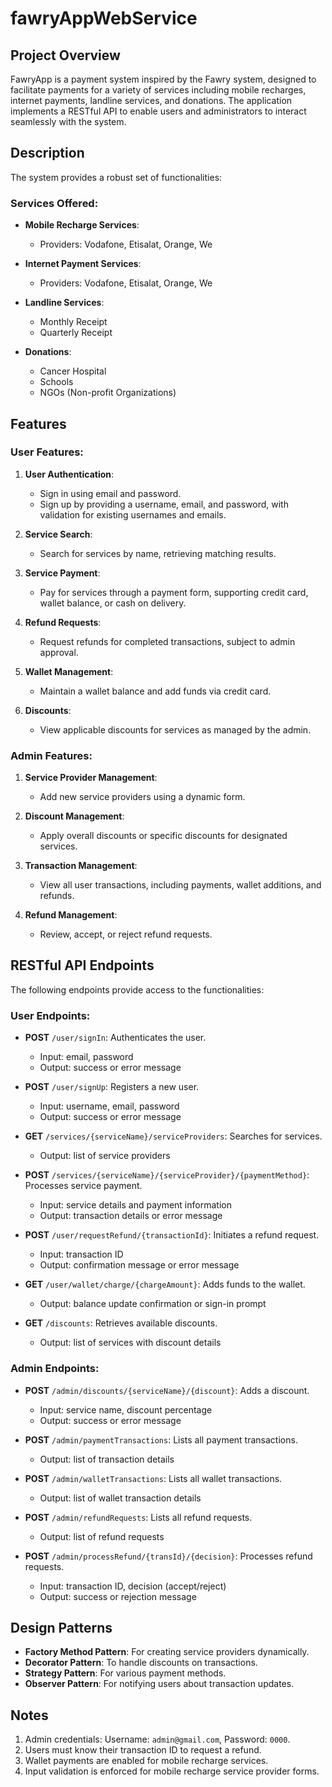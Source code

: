 # fawryAppWebService

## Project Overview
FawryApp is a payment system inspired by the Fawry system, designed to facilitate payments for a variety of services including mobile recharges, internet payments, landline services, and donations. The application implements a RESTful API to enable users and administrators to interact seamlessly with the system.

## Description
The system provides a robust set of functionalities:

### Services Offered:
- **Mobile Recharge Services**:
  - Providers: Vodafone, Etisalat, Orange, We

- **Internet Payment Services**:
  - Providers: Vodafone, Etisalat, Orange, We

- **Landline Services**:
  - Monthly Receipt
  - Quarterly Receipt

- **Donations**:
  - Cancer Hospital
  - Schools
  - NGOs (Non-profit Organizations)

## Features

### User Features:
1. **User Authentication**:
   - Sign in using email and password.
   - Sign up by providing a username, email, and password, with validation for existing usernames and emails.

2. **Service Search**:
   - Search for services by name, retrieving matching results.

3. **Service Payment**:
   - Pay for services through a payment form, supporting credit card, wallet balance, or cash on delivery.

4. **Refund Requests**:
   - Request refunds for completed transactions, subject to admin approval.

5. **Wallet Management**:
   - Maintain a wallet balance and add funds via credit card.

6. **Discounts**:
   - View applicable discounts for services as managed by the admin.

### Admin Features:
1. **Service Provider Management**:
   - Add new service providers using a dynamic form.

2. **Discount Management**:
   - Apply overall discounts or specific discounts for designated services.

3. **Transaction Management**:
   - View all user transactions, including payments, wallet additions, and refunds.

4. **Refund Management**:
   - Review, accept, or reject refund requests.

## RESTful API Endpoints
The following endpoints provide access to the functionalities:

### User Endpoints:
- **POST** `/user/signIn`: Authenticates the user.
  - Input: email, password
  - Output: success or error message

- **POST** `/user/signUp`: Registers a new user.
  - Input: username, email, password
  - Output: success or error message

- **GET** `/services/{serviceName}/serviceProviders`: Searches for services.
  - Output: list of service providers

- **POST** `/services/{serviceName}/{serviceProvider}/{paymentMethod}`: Processes service payment.
  - Input: service details and payment information
  - Output: transaction details or error message

- **POST** `/user/requestRefund/{transactionId}`: Initiates a refund request.
  - Input: transaction ID
  - Output: confirmation message or error message

- **GET** `/user/wallet/charge/{chargeAmount}`: Adds funds to the wallet.
  - Output: balance update confirmation or sign-in prompt

- **GET** `/discounts`: Retrieves available discounts.
  - Output: list of services with discount details

### Admin Endpoints:
- **POST** `/admin/discounts/{serviceName}/{discount}`: Adds a discount.
  - Input: service name, discount percentage
  - Output: success or error message

- **POST** `/admin/paymentTransactions`: Lists all payment transactions.
  - Output: list of transaction details

- **POST** `/admin/walletTransactions`: Lists all wallet transactions.
  - Output: list of wallet transaction details

- **POST** `/admin/refundRequests`: Lists all refund requests.
  - Output: list of refund requests

- **POST** `/admin/processRefund/{transId}/{decision}`: Processes refund requests.
  - Input: transaction ID, decision (accept/reject)
  - Output: success or rejection message

## Design Patterns
- **Factory Method Pattern**: For creating service providers dynamically.
- **Decorator Pattern**: To handle discounts on transactions.
- **Strategy Pattern**: For various payment methods.
- **Observer Pattern**: For notifying users about transaction updates.

## Notes
1. Admin credentials: Username: `admin@gmail.com`, Password: `0000`.
2. Users must know their transaction ID to request a refund.
3. Wallet payments are enabled for mobile recharge services.
4. Input validation is enforced for mobile recharge service provider forms.
